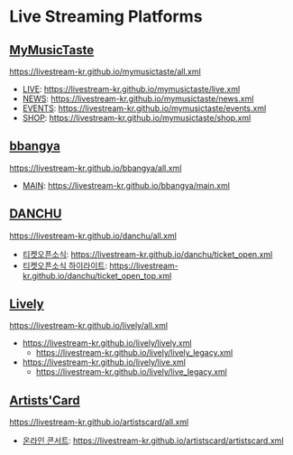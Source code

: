 #  Live Streaming Platforms

## [MyMusicTaste](https://github.com/LIVESTREAM-KR/mymusictaste)
https://livestream-kr.github.io/mymusictaste/all.xml
- [LIVE](https://www.mymusictaste.com/live/): https://livestream-kr.github.io/mymusictaste/live.xml
- [NEWS](https://www.mymusictaste.com/news/): https://livestream-kr.github.io/mymusictaste/news.xml
- [EVENTS](https://www.mymusictaste.com/events/): https://livestream-kr.github.io/mymusictaste/events.xml
- [SHOP](https://www.mymusictaste.com/projects/): https://livestream-kr.github.io/mymusictaste/shop.xml

## [bbangya](https://github.com/LIVESTREAM-KR/bbangya)
https://livestream-kr.github.io/bbangya/all.xml
- [MAIN](https://www.bbangyatv.com/main): https://livestream-kr.github.io/bbangya/main.xml

## [DANCHU](https://github.com/LIVESTREAM-KR/danchu)
https://livestream-kr.github.io/danchu/all.xml
- [티켓오픈소식](https://danchu.tv/ticket_open): https://livestream-kr.github.io/danchu/ticket_open.xml
- [티켓오픈소식 하이라이트](https://danchu.tv/ticket_open): https://livestream-kr.github.io/danchu/ticket_open_top.xml

## [Lively](https://github.com/LIVESTREAM-KR/lively)
https://livestream-kr.github.io/lively/all.xml
- https://livestream-kr.github.io/lively/lively.xml
  - https://livestream-kr.github.io/lively/lively_legacy.xml
- https://livestream-kr.github.io/lively/live.xml
  - https://livestream-kr.github.io/lively/live_legacy.xml

## [Artists'Card](https://github.com/LIVESTREAM-KR/artistscard)
https://livestream-kr.github.io/artistscard/all.xml
- [온라인 콘서트](https://artistscard.com/ko/ticket): https://livestream-kr.github.io/artistscard/artistscard.xml

